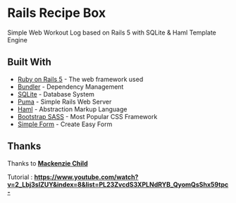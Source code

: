 # Rails Recipe Box

Simple Web Workout Log based on Rails 5 with SQLite & Haml Template Engine

## Built With

* [Ruby on Rails 5](rubyonrails.org) - The web framework used
* [Bundler](http://bundler.io/) - Dependency Management
* [SQLite](https://www.sqlite.org/) - Database System
* [Puma](https://rubygems.org/gems/puma) - Simple Rails Web Server
* [Haml](https://rubygems.org/gems/haml) - Abstraction Markup Language
* [Bootstrap SASS](https://rubygems.org/gems/bootstrap-sass) - Most Popular CSS Framework
* [Simple Form](https://rubygems.org/gems/simple_form) - Create Easy Form

## Thanks
Thanks to **[Mackenzie Child](https://github.com/mackenziechild/)**

Tutorial : **https://www.youtube.com/watch?v=2_Lbj3slZUY&index=8&list=PL23ZvcdS3XPLNdRYB_QyomQsShx59tpc-**
